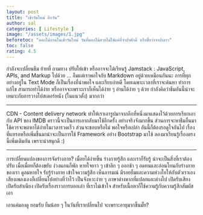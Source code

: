 ```yaml
---
layout: post
title: "เช้าวันใหม่ อีกวัน"
author: sal
categories: [ Lifestyle ]
image: "/assets/images/1.jpg"
beforetoc: "ดอกไม้บานในเช้าวันใหม่ วันที่ดอกไม้สวยไม่ใช่แค่ที่จำปาศักดิ์ หรือชื่อว่าจำปาลาว"
toc: false
rating: 4.5
---
```


กำลังจะเปลี่ยนธีม ย้ายที่ ถามทาง ปรับให้เข้า หรืออาจจะได้เรียนรู้ Jamstack : JavaScript, APIs, and Markup ไปด้วย ... อืมแต่เราพอใจกับ Markdown อยู่ด้วยเหมือนกันนะ การที่ทุกอย่างอยู่ใน Text Mode ก็เป็นเรื่องที่น่าพอใจ และเรียบง่ายดี โดยเฉพาะเวลาที่เราจะค้นหา ทำการแก้ไข สามารถทำได้ง่าย หรืออาจจะเพราะเราก็เห็นได้ง่าย ๆ อ่านได้ง่าย ๆ ด้วย กำลังคิดว่าธีมอันนี้น่าจะเหมาะกับการวางโปสเตอร์หนัง (ในแนวตั้ง) มากกว่า

---

CDN - Content delivery network ทำให้เราเอารูปมาจากอีกที่หนึ่งมาแสดงไว้ด้วยการเรียกเอากับ API ของ IMDB คราวนี้จะเป็นการเอากลับมาใช้อีกครั้ง อย่างจริงจังมากขึ้น ส่วนการจะหาธีมอื่นมาใช้ควรจะพอหาได้ง่ายในเวลารวดเร็ว ส่วนจะชอบหรือไม่ พอใจหรือเปล่า อันนี้ก็ต้องรอดูใจกันไป เรื่องที่แทรกหรือเพิ่มขึ้นมาน่าจะเป็นการใช้ Framework อย่าง Bootstrap มาใช้ ลองมาเรียนรู้เรื่องตรงนี้เพิ่มเติมกัน เพราะน่าสนุกดี :)

---

การเปลี่ยนแปลงของการจัดร่างกาย? เมื่อยได้ง่ายขึ้น ร่างกายรู้สึก และเราก็รับรู้ น่าจะเป็นสิ่งที่เราต้องปรับ เมื่อเมื่อยก็ต้องขยับ ง่วงนอนก็พัก หายใจยาว ๆ เข้าลึก ๆ ออกช้า ๆ อดทนและอ่อนโยนกับร่างกายของเรา ดูลมหายใจ รับรู้ร่างกาย เข้าใจความรู้สึก เห็นอารมณ์ มีรอยยิ้มและความห่วงใยให้กับตัวเราเอง เสียงเพลงเองก็เปลี่ยนไปอย่างที่ว่าไว้ เป็นจังหวะง่าย ๆ ภาษาต่างหากที่แปลกและต่างไป เปิดรับเสียง เปิดรับสำเนียง เปิดรับเรื่องราวการบอกเล่า ที่เราไม่เข้าใจ สำหรับเนื้อหาก็ใช้ความรู้กับความรู้สึกสัมผัสเอา

เอาแค่มองดู ยอมรับ ยิ้มน้อย ๆ ในวันที่เราเปลี่ยนไป จะเพราะอายุมากขึ้นมั๊ย?
